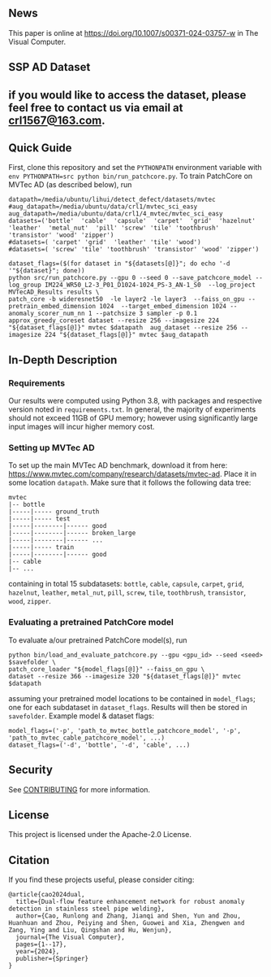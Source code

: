 ## News
This paper is online at https://doi.org/10.1007/s00371-024-03757-w in The Visual Computer.               

## SSP AD Dataset

if you would like to access the dataset, please feel free to contact us via email at crl1567@163.com. 
---

## Quick Guide

First, clone this repository and set the `PYTHONPATH` environment variable with `env PYTHONPATH=src python bin/run_patchcore.py`.
To train PatchCore on MVTec AD (as described below), run

```
datapath=/media/ubuntu/lihui/detect_defect/datasets/mvtec
#aug_datapath=/media/ubuntu/data/crl1/mvtec_sci_easy
aug_datapath=/media/ubuntu/data/crl1/4_mvtec/mvtec_sci_easy
datasets=('bottle'  'cable'  'capsule'  'carpet'  'grid'  'hazelnut' 'leather'  'metal_nut'  'pill' 'screw' 'tile' 'toothbrush' 'transistor' 'wood' 'zipper')
#datasets=( 'carpet' 'grid'  'leather' 'tile' 'wood')
#datasets=( 'screw' 'tile' 'toothbrush' 'transistor' 'wood' 'zipper')

dataset_flags=($(for dataset in "${datasets[@]}"; do echo '-d '"${dataset}"; done))
python src/run_patchcore.py --gpu 0 --seed 0 --save_patchcore_model --log_group IM224_WR50_L2-3_P01_D1024-1024_PS-3_AN-1_S0  --log_project MVTecAD_Results results \
patch_core -b wideresnet50  -le layer2 -le layer3  --faiss_on_gpu --pretrain_embed_dimension 1024  --target_embed_dimension 1024 --anomaly_scorer_num_nn 1 --patchsize 3 sampler -p 0.1 approx_greedy_coreset dataset --resize 256 --imagesize 224 "${dataset_flags[@]}" mvtec $datapath  aug_dataset --resize 256 --imagesize 224 "${dataset_flags[@]}" mvtec $aug_datapath
```

## In-Depth Description

### Requirements

Our results were computed using Python 3.8, with packages and respective version noted in
`requirements.txt`. In general, the majority of experiments should not exceed 11GB of GPU memory;
however using significantly large input images will incur higher memory cost.

### Setting up MVTec AD

To set up the main MVTec AD benchmark, download it from here: <https://www.mvtec.com/company/research/datasets/mvtec-ad>.
Place it in some location `datapath`. Make sure that it follows the following data tree:

```shell
mvtec
|-- bottle
|-----|----- ground_truth
|-----|----- test
|-----|--------|------ good
|-----|--------|------ broken_large
|-----|--------|------ ...
|-----|----- train
|-----|--------|------ good
|-- cable
|-- ...
```

containing in total 15 subdatasets: `bottle`, `cable`, `capsule`, `carpet`, `grid`, `hazelnut`,
`leather`, `metal_nut`, `pill`, `screw`, `tile`, `toothbrush`, `transistor`, `wood`, `zipper`.

### Evaluating a pretrained PatchCore model

To evaluate a/our pretrained PatchCore model(s), run

```shell
python bin/load_and_evaluate_patchcore.py --gpu <gpu_id> --seed <seed> $savefolder \
patch_core_loader "${model_flags[@]}" --faiss_on_gpu \
dataset --resize 366 --imagesize 320 "${dataset_flags[@]}" mvtec $datapath
```

assuming your pretrained model locations to be contained in `model_flags`; one for each subdataset
in `dataset_flags`. Results will then be stored in `savefolder`. Example model & dataset flags:

```shell
model_flags=('-p', 'path_to_mvtec_bottle_patchcore_model', '-p', 'path_to_mvtec_cable_patchcore_model', ...)
dataset_flags=('-d', 'bottle', '-d', 'cable', ...)
```


## Security

See [CONTRIBUTING](CONTRIBUTING.md#security-issue-notifications) for more information.

## License

This project is licensed under the Apache-2.0 License.


## Citation
If you find these projects useful, please consider citing:

```shell
@article{cao2024dual,
  title={Dual-flow feature enhancement network for robust anomaly detection in stainless steel pipe welding},
  author={Cao, Runlong and Zhang, Jianqi and Shen, Yun and Zhou, Huanhuan and Zhou, Peiying and Shen, Guowei and Xia, Zhengwen and Zang, Ying and Liu, Qingshan and Hu, Wenjun},
  journal={The Visual Computer},
  pages={1--17},
  year={2024},
  publisher={Springer}
}
```

